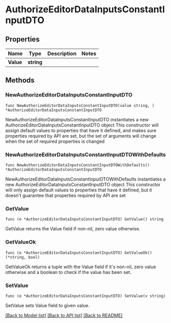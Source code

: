 # AuthorizeEditorDataInputsConstantInputDTO

## Properties

Name | Type | Description | Notes
------------ | ------------- | ------------- | -------------
**Value** | **string** |  | 

## Methods

### NewAuthorizeEditorDataInputsConstantInputDTO

`func NewAuthorizeEditorDataInputsConstantInputDTO(value string, ) *AuthorizeEditorDataInputsConstantInputDTO`

NewAuthorizeEditorDataInputsConstantInputDTO instantiates a new AuthorizeEditorDataInputsConstantInputDTO object
This constructor will assign default values to properties that have it defined,
and makes sure properties required by API are set, but the set of arguments
will change when the set of required properties is changed

### NewAuthorizeEditorDataInputsConstantInputDTOWithDefaults

`func NewAuthorizeEditorDataInputsConstantInputDTOWithDefaults() *AuthorizeEditorDataInputsConstantInputDTO`

NewAuthorizeEditorDataInputsConstantInputDTOWithDefaults instantiates a new AuthorizeEditorDataInputsConstantInputDTO object
This constructor will only assign default values to properties that have it defined,
but it doesn't guarantee that properties required by API are set

### GetValue

`func (o *AuthorizeEditorDataInputsConstantInputDTO) GetValue() string`

GetValue returns the Value field if non-nil, zero value otherwise.

### GetValueOk

`func (o *AuthorizeEditorDataInputsConstantInputDTO) GetValueOk() (*string, bool)`

GetValueOk returns a tuple with the Value field if it's non-nil, zero value otherwise
and a boolean to check if the value has been set.

### SetValue

`func (o *AuthorizeEditorDataInputsConstantInputDTO) SetValue(v string)`

SetValue sets Value field to given value.



[[Back to Model list]](../README.md#documentation-for-models) [[Back to API list]](../README.md#documentation-for-api-endpoints) [[Back to README]](../README.md)


